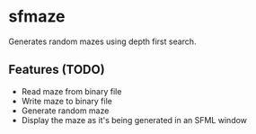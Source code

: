 # sfmaze

Generates random mazes using depth first search.

## Features (TODO)

- Read maze from binary file
- Write maze to binary file
- Generate random maze
- Display the maze as it's being generated in an SFML window
